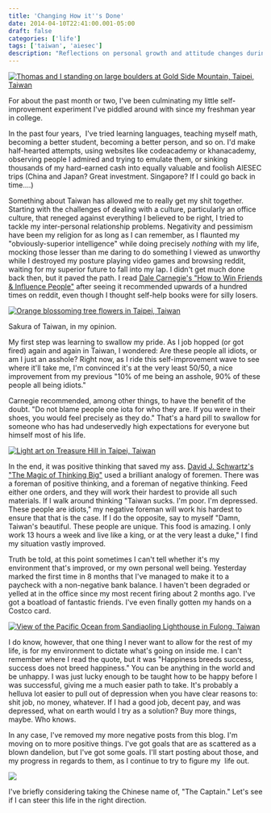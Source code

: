 ```yaml
---
title: 'Changing How it''s Done'
date: 2014-04-10T22:41:00.001-05:00
draft: false
categories: ['life']
tags: ['taiwan', 'aiesec']
description: "Reflections on personal growth and attitude changes during my time in Taiwan, including lessons from self-help books and finding happiness through positive thinking."
---
```




[![Thomas and I standing on large boulders at Gold Side Mountain, Taipei, Taiwan](http://1.bp.blogspot.com/-yzwMy45Bvkc/U0dirDveGYI/AAAAAAAAyOM/FIH698-NsEU/s1600/IMG_7019.JPG)](http://1.bp.blogspot.com/-yzwMy45Bvkc/U0dirDveGYI/AAAAAAAAyOM/FIH698-NsEU/s1600/IMG_7019.JPG)







For about the past month or two, I've been culminating my little self-improvement experiment I've piddled around with since my freshman year in college.



In the past four years,  I've tried learning languages, teaching myself math, becoming a better student, becoming a better person, and so on. I'd make half-hearted attempts, using websites like codeacademy or khanacademy, observing people I admired and trying to emulate them, or sinking thousands of my hard-earned cash into equally valuable and foolish AIESEC trips (China and Japan? Great investment. Singapore? If I could go back in time....) 



Something about Taiwan has allowed me to really get my shit together. Starting with the challenges of dealing with a culture, particularly an office culture, that reneged against everything I believed to be right, I tried to tackle my inter-personal relationship problems. Negativity and pessimism have been my religion for as long as I can remember, as I flaunted my "obviously-superior intelligence" while doing precisely _nothing_ with my life, mocking those lesser than me daring to do something I viewed as unworthy while I destroyed my posture playing video games and browsing reddit, waiting for my superior future to fall into my lap. I didn't get much done back then, but it paved the path. I read [Dale Carnegie's "How to Win Friends & Influence People"](http://www.amazon.com/How-Win-Friends-Influence-People/dp/0671027034) after seeing it recommended upwards of a hundred times on reddit, even though I thought self-help books were for silly losers. 



[![Orange blossoming tree flowers in Taipei, Taiwan](http://2.bp.blogspot.com/-wqZHd3EGi3M/U0djERlDixI/AAAAAAAAyOU/Ys4KiFmdWW0/s1600/IMG_6972.JPG)](http://2.bp.blogspot.com/-wqZHd3EGi3M/U0djERlDixI/AAAAAAAAyOU/Ys4KiFmdWW0/s1600/IMG_6972.JPG)

Sakura of Taiwan, in my opinion.





My first step was learning to swallow my pride. As I job hopped (or got fired) again and again in Taiwan, I wondered: Are these people all idiots, or am I just an asshole? Right now, as I ride this self-improvement wave to see where it'll take me, I'm convinced it's at the very least 50/50, a nice improvement from my previous "10% of me being an asshole, 90% of these people all being idiots." 



Carnegie recommended, among other things, to have the benefit of the doubt. "Do not blame people one iota for who they are. If you were in their shoes, you would feel precisely as they do." That's a hard pill to swallow for someone who has had undeservedly high expectations for everyone but himself most of his life. 



[![Light art on Treasure Hill in Taipei, Taiwan](http://1.bp.blogspot.com/-tNj9XrtBYWA/U0djmn4yXkI/AAAAAAAAyOc/-3tCyvNDcR4/s1600/IMG_6868.JPG)](http://1.bp.blogspot.com/-tNj9XrtBYWA/U0djmn4yXkI/AAAAAAAAyOc/-3tCyvNDcR4/s1600/IMG_6868.JPG)





In the end, it was positive thinking that saved my ass. [David J. Schwartz's "The Magic of Thinking Big"](http://www.amazon.com/The-Magic-Thinking-David-Schwartz/dp/0671646788) used a brilliant analogy of foremen. There was a foreman of positive thinking, and a foreman of negative thinking. Feed either one orders, and they will work their hardest to provide all such materials. If I walk around thinking "Taiwan sucks. I'm poor. I'm depressed. These people are idiots," my negative foreman will work his hardest to ensure that that is the case. If I do the opposite, say to myself "Damn, Taiwan's beautiful. These people are unique. This food is amazing. I only work 13 hours a week and live like a king, or at the very least a duke," I find my situation vastly improved. 



Truth be told, at this point sometimes I can't tell whether it's my environment that's improved, or my own personal well being. Yesterday marked the first time in 8 months that I've managed to make it to a paycheck with a non-negative bank balance. I haven't been degraded or yelled at in the office since my most recent firing about 2 months ago. I've got a boatload of fantastic friends. I've even finally gotten my hands on a Costco card. 





[![View of the Pacific Ocean from Sandiaoling Lighthouse in Fulong, Taiwan](http://3.bp.blogspot.com/-2-07IcC4HVg/U0dj6rs4ifI/AAAAAAAAyOk/qOv90ngR0Fc/s1600/IMG_6904.JPG)](http://3.bp.blogspot.com/-2-07IcC4HVg/U0dj6rs4ifI/AAAAAAAAyOk/qOv90ngR0Fc/s1600/IMG_6904.JPG)





I do know, however, that one thing I never want to allow for the rest of my life, is for my environment to dictate what's going on inside me. I can't remember where I read the quote, but it was "Happiness breeds success, success does not breed happiness." You can be anything in the world and be unhappy. I was just lucky enough to be taught how to be happy before I was successful, giving me a much easier path to take. It's probably a helluva lot easier to pull out of depression when you have clear reasons to: shit job, no money, whatever. If I had a good job, decent pay, and was depressed, what on earth would I try as a solution? Buy more things, maybe. Who knows. 



In any case, I've removed my more negative posts from this blog. I'm moving on to more positive things. I've got goals that are as scattered as a blown dandelion, but I've got some goals. I'll start posting about those, and my progress in regards to them, as I continue to try to figure my  life out. 





[![](http://1.bp.blogspot.com/-lbJZHIgOEGY/U0dkGmFgE6I/AAAAAAAAyOs/Mjal7NNSnfg/s1600/IMG_6907.JPG)](http://1.bp.blogspot.com/-lbJZHIgOEGY/U0dkGmFgE6I/AAAAAAAAyOs/Mjal7NNSnfg/s1600/IMG_6907.JPG)

I've briefly considering taking the Chinese name of, "The Captain." Let's see if I can steer this life in the right direction.
